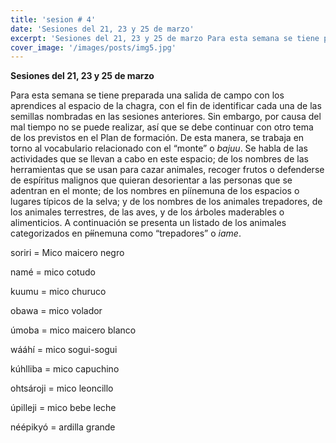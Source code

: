 ```yaml
---
title: 'sesion # 4'
date: 'Sesiones del 21, 23 y 25 de marzo'
excerpt: 'Sesiones del 21, 23 y 25 de marzo Para esta semana se tiene preparada una salida de campo con los aprendices al espacio de la chagra'
cover_image: '/images/posts/img5.jpg'
---
```


**Sesiones del 21, 23 y 25 de marzo**

Para esta semana se tiene preparada una salida de campo con los aprendices al espacio de la chagra, con el fin de identificar cada una de las semillas nombradas en las sesiones anteriores. Sin embargo, por causa del mal tiempo no se puede realizar, así que se debe continuar con otro tema de los previstos en el Plan de formación. De esta manera, se trabaja en torno al vocabulario relacionado con el “monte” o *bajuu*. Se habla de las actividades que se llevan a cabo en este espacio; de los nombres de las herramientas que se usan para cazar animales, recoger frutos o defenderse de espíritus malignos que quieran desorientar a las personas que se adentran en el monte; de los nombres en píínemuna de los espacios o lugares típicos de la selva; y de los nombres de los animales trepadores, de los animales terrestres, de las aves, y de los árboles maderables o alimenticios. A continuación se presenta un listado de los animales categorizados en p~~íí~~nemuna como “trepadores” o *iame*. 

soriri = Mico maicero negro

namé = mico cotudo

kuumu = mico churuco

obawa = mico volador

úmoba = mico maicero blanco

wááhí = mico sogui-sogui

kúhlliba = mico capuchino

ohtsároji = mico leoncillo

úpilleji = mico bebe leche

néépikyó = ardilla grande
